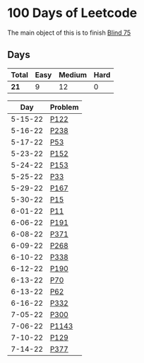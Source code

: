 # 100 Days of Leetcode

The main object of this is to finish [Blind 75](https://leetcode.com/discuss/general-discussion/460599/blind-75-leetcode-questions)

## Days

| Total  | Easy | Medium | Hard |
| ------ | ---- | ------ | ---- |
| **21** | 9    | 12      | 0    |


| Day     | Problem                                                                     |
| ------- | --------------------------------------------------------------------------- |
| 5-15-22 | [P122](https://leetcode.com/problems/best-time-to-buy-and-sell-stock/)      |
| 5-16-22 | [P238](https://leetcode.com/problems/product-of-array-except-self/)         |
| 5-17-22 | [P53](https://leetcode.com/problems/maximum-subarray/)                      |
| 5-23-22 | [P152](https://leetcode.com/problems/maximum-product-subarray/)             |
| 5-24-22 | [P153](https://leetcode.com/problems/find-minimum-in-rotated-sorted-array/) |
| 5-25-22 | [P33](https://leetcode.com/problems/search-in-rotated-sorted-array/)        |
| 5-29-22 | [P167](https://leetcode.com/problems/two-sum-ii-input-array-is-sorted/)     |
| 5-30-22 | [P15](https://leetcode.com/problems/3sum/)                                  |
| 6-01-22 | [P11](https://leetcode.com/problems/container-with-most-water/)             |
| 6-06-22 | [P191](https://leetcode.com/problems/number-of-1-bits/)                     |
| 6-08-22 | [P371](https://leetcode.com/problems/sum-of-two-integers/)                  |
| 6-09-22 | [P268](https://leetcode.com/problems/missing-number/)                       |
| 6-10-22 | [P338](https://leetcode.com/problems/counting-bits/)                        |
| 6-12-22 | [P190](https://leetcode.com/problems/reverse-bits/submissions/)             |
| 6-13-22 | [P70](https://leetcode.com/problems/climbing-stairs/)                       |
| 6-13-22 | [P62](https://leetcode.com/problems/unique-paths/)                          |
| 6-16-22 | [P332](https://leetcode.com/problems/coin-change/)                          |
| 7-05-22 | [P300](https://leetcode.com/problems/longest-increasing-subsequence/)       |
| 7-06-22 | [P1143](https://leetcode.com/problems/longest-common-subsequence/)          |
| 7-10-22 | [P129](https://leetcode.com/problems/word-break/)                           |
| 7-14-22 | [P377](https://leetcode.com/problems/combination-sum-iv/)                                                                            |
